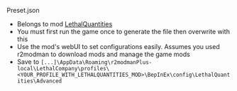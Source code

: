 Preset.json
* Belongs to mod [LethalQuantities](https://thunderstore.io/c/lethal-company/p/BananaPuncher714/LethalQuantities/)
* You must first run the game once to generate the file then overwrite with this
* Use the mod's webUI to set configurations easily. Assumes you used r2modman to download mods and manage the game mods
* Save to `[...]\AppData\Roaming\r2modmanPlus-local\LethalCompany\profiles\<YOUR_PROFILE_WITH_LETHALQUANTITIES_MOD>\BepInEx\config\LethalQuantities\Advanced`
